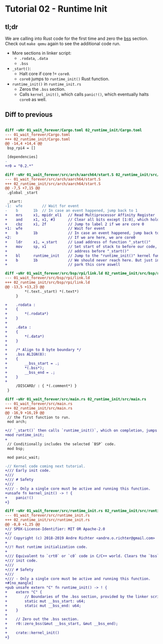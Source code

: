 # Tutorial 02 - Runtime Init

## tl;dr

We are calling into Rust code for the first time and zero the [bss](https://en.wikipedia.org/wiki/.bss) section.
Check out `make qemu` again to see the additional code run.

- More sections in linker script:
     - `.rodata`, `.data`
     - `.bss`
- `_start()`:
     - Halt core if core != `core0`.
     - `core0` jumps to `runtime_init()` Rust function.
- `runtime_init()` in `runtime_init.rs`
     - Zeros the `.bss` section.
     - Calls `kernel_init()`, which calls `panic!()`, which eventually halts
       `core0` as well.

## Diff to previous
```diff

diff -uNr 01_wait_forever/Cargo.toml 02_runtime_init/Cargo.toml
--- 01_wait_forever/Cargo.toml
+++ 02_runtime_init/Cargo.toml
@@ -14,4 +14,4 @@
 bsp_rpi4 = []

 [dependencies]
-
+r0 = "0.2.*"

diff -uNr 01_wait_forever/src/arch/aarch64/start.S 02_runtime_init/src/arch/aarch64/start.S
--- 01_wait_forever/src/arch/aarch64/start.S
+++ 02_runtime_init/src/arch/aarch64/start.S
@@ -7,5 +7,15 @@
 .global _start

 _start:
-1:  wfe         // Wait for event
-    b       1b  // In case an event happened, jump back to 1
+    mrs     x1, mpidr_el1   // Read Multiprocessor Affinity Register
+    and     x1, x1, #3      // Clear all bits except [1:0], which hold core id
+    cbz     x1, 2f          // Jump to label 2 if we are core 0
+1:  wfe                     // Wait for event
+    b       1b              // In case an event happened, jump back to 1
+2:                          // If we are here, we are core0
+    ldr     x1, =_start     // Load address of function "_start()"
+    mov     sp, x1          // Set start of stack to before our code, aka first
+                            // address before "_start()"
+    bl      runtime_init    // Jump to the "runtime_init()" kernel function
+    b       1b              // We should never reach here. But just in case,
+                            // park this core aswell

diff -uNr 01_wait_forever/src/bsp/rpi/link.ld 02_runtime_init/src/bsp/rpi/link.ld
--- 01_wait_forever/src/bsp/rpi/link.ld
+++ 02_runtime_init/src/bsp/rpi/link.ld
@@ -13,5 +13,23 @@
         *(.text._start) *(.text*)
     }

+    .rodata :
+    {
+        *(.rodata*)
+    }
+
+    .data :
+    {
+        *(.data*)
+    }
+
+    /* Align to 8 byte boundary */
+    .bss ALIGN(8):
+    {
+        __bss_start = .;
+        *(.bss*);
+        __bss_end = .;
+    }
+
     /DISCARD/ : { *(.comment*) }
 }

diff -uNr 01_wait_forever/src/main.rs 02_runtime_init/src/main.rs
--- 01_wait_forever/src/main.rs
+++ 02_runtime_init/src/main.rs
@@ -16,9 +16,19 @@
 // the first function to run.
 mod arch;

+// `_start()` then calls `runtime_init()`, which on completion, jumps to `kernel_init()`.
+mod runtime_init;
+
 // Conditionally includes the selected `BSP` code.
 mod bsp;

 mod panic_wait;

-// Kernel code coming next tutorial.
+/// Early init code.
+///
+/// # Safety
+///
+/// - Only a single core must be active and running this function.
+unsafe fn kernel_init() -> ! {
+    panic!()
+}

diff -uNr 01_wait_forever/src/runtime_init.rs 02_runtime_init/src/runtime_init.rs
--- 01_wait_forever/src/runtime_init.rs
+++ 02_runtime_init/src/runtime_init.rs
@@ -0,0 +1,25 @@
+// SPDX-License-Identifier: MIT OR Apache-2.0
+//
+// Copyright (c) 2018-2019 Andre Richter <andre.o.richter@gmail.com>
+
+//! Rust runtime initialization code.
+
+/// Equivalent to `crt0` or `c0` code in C/C++ world. Clears the `bss` section, then jumps to kernel
+/// init code.
+///
+/// # Safety
+///
+/// - Only a single core must be active and running this function.
+#[no_mangle]
+pub unsafe extern "C" fn runtime_init() -> ! {
+    extern "C" {
+        // Boundaries of the .bss section, provided by the linker script.
+        static mut __bss_start: u64;
+        static mut __bss_end: u64;
+    }
+
+    // Zero out the .bss section.
+    r0::zero_bss(&mut __bss_start, &mut __bss_end);
+
+    crate::kernel_init()
+}

```
